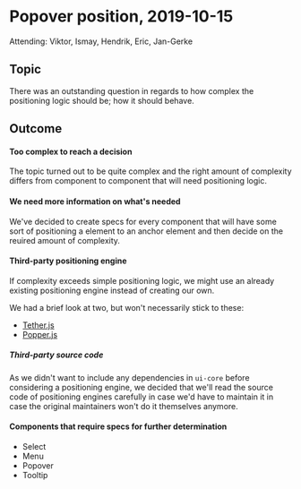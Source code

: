 # Popover position, 2019-10-15

Attending: Viktor, Ismay, Hendrik, Eric, Jan-Gerke

## Topic

There was an outstanding question in regards to how complex the positioning
logic should be; how it should behave.

## Outcome

#### Too complex to reach a decision
The topic turned out to be quite complex and the right amount of complexity
differs from component to component that will need positioning logic.

#### We need more information on what's needed
We've decided to create specs for every component that will have some sort of
positioning a element to an anchor element and then decide on the reuired
amount of complexity.

#### Third-party positioning engine
If complexity exceeds simple positioning logic, we might use an already
existing positioning engine instead of creating our own.

We had a brief look at two, but won't necessarily stick to these:
* [Tether.js](http://tether.io/)
* [Popper.js](https://popper.js.org/)

##### Third-party source code
As we didn't want to include any dependencies in `ui-core` before considering a
positioning engine, we decided that we'll read the source code of positioning
engines carefully in case we'd have to maintain it in case the original
maintainers won't do it themselves anymore.

#### Components that require specs for further determination

* Select
* Menu
* Popover
* Tooltip
